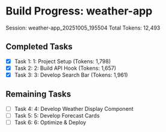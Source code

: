 # Build Progress: weather-app
Session: weather-app_20251005_195504
Total Tokens: 12,493

## Completed Tasks
- [x] Task 1: 1: Project Setup (Tokens: 1,798)
- [x] Task 2: 2: Build API Hook (Tokens: 1,657)
- [x] Task 3: 3: Develop Search Bar (Tokens: 1,961)

## Remaining Tasks
- [ ] Task 4: 4: Develop Weather Display Component
- [ ] Task 5: 5: Develop Forecast Cards
- [ ] Task 6: 6: Optimize & Deploy
